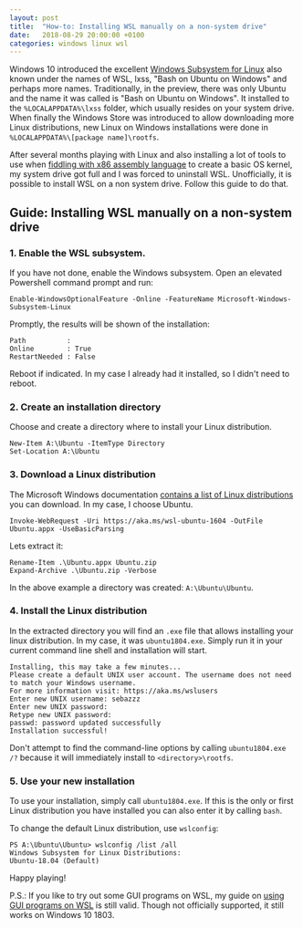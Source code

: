 ```yaml
---
layout: post
title:  "How-to: Installing WSL manually on a non-system drive"
date:   2018-08-29 20:00:00 +0100
categories: windows linux wsl
---
```


Windows 10 introduced the excellent [Windows Subsystem for Linux](https://en.wikipedia.org/wiki/Windows_Subsystem_for_Linux) also known under the names of WSL, lxss, "Bash on Ubuntu on Windows" and perhaps more names. Traditionally, in the preview, there was only Ubuntu and the name it was called is "Bash on Ubuntu on Windows". It installed to the `%LOCALAPPDATA%\lxss` folder, which usually resides on your system drive. When finally the Windows Store was introduced to allow downloading more Linux distributions, new Linux on Windows installations were done in `%LOCALAPPDATA%\[package name]\rootfs`.

After several months playing with Linux and also installing a lot of tools to use when [fiddling with x86 assembly language](https://github.com/Sebazzz/sdos) to create a basic OS kernel, my system drive got full and I was forced to uninstall WSL. Unofficially, it is possible to install WSL on a non system drive. Follow this guide to do that.

## Guide: Installing WSL manually on a non-system drive

### 1. Enable the WSL subsystem.

If you have not done, enable the Windows subsystem. Open an elevated Powershell command prompt and run:

    Enable-WindowsOptionalFeature -Online -FeatureName Microsoft-Windows-Subsystem-Linux

Promptly, the results will be shown of the installation:

    Path          :
    Online        : True
    RestartNeeded : False

Reboot if indicated. In my case I already had it installed, so I didn't need to reboot.

### 2. Create an installation directory

Choose and create a directory where to install your Linux distribution.

    New-Item A:\Ubuntu -ItemType Directory
    Set-Location A:\Ubuntu

### 3. Download a Linux distribution

The Microsoft Windows documentation [contains a list of Linux distributions](https://docs.microsoft.com/en-us/windows/wsl/install-manual#downloading-distros) you can download. In my case, I choose Ubuntu.

    Invoke-WebRequest -Uri https://aka.ms/wsl-ubuntu-1604 -OutFile Ubuntu.appx -UseBasicParsing

Lets extract it:

    Rename-Item .\Ubuntu.appx Ubuntu.zip
    Expand-Archive .\Ubuntu.zip -Verbose

In the above example a directory was created: `A:\Ubuntu\Ubuntu`.

### 4. Install the Linux distribution

In the extracted directory you will find an `.exe` file that allows installing your linux distribution. In my case, it was `ubuntu1804.exe`. Simply run it in your current command line shell and installation will start.

    Installing, this may take a few minutes...
    Please create a default UNIX user account. The username does not need to match your Windows username.
    For more information visit: https://aka.ms/wslusers
    Enter new UNIX username: sebazzz
    Enter new UNIX password:
    Retype new UNIX password:
    passwd: password updated successfully
    Installation successful!

Don't attempt to find the command-line options by calling `ubuntu1804.exe /?` because it will immediately install to `<directory>\rootfs`. 

### 5. Use your new installation

To use your installation, simply call `ubuntu1804.exe`. If this is the only or first Linux distribution you have installed you can also enter it by calling `bash`. 

To change the default Linux distribution, use `wslconfig`:

    PS A:\Ubuntu\Ubuntu> wslconfig /list /all
    Windows Subsystem for Linux Distributions:
    Ubuntu-18.04 (Default)

Happy playing!

P.S.: If you like to try out some GUI programs on WSL, my guide on [using GUI programs on WSL](https://damsteen.nl/blog/2016/08/20/run-gui-programs-on-bash-on-ubuntu-on-windows) is still valid. Though not officially supported, it still works on Windows 10 1803.